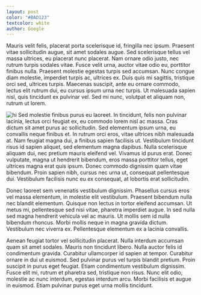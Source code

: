 ```yaml
---
layout: post
color: "#BAD123"
textcolor: white
author: Google
---
```


Mauris velit felis, placerat porta scelerisque id, fringilla nec ipsum. Praesent vitae sollicitudin augue, sit amet sodales augue. Sed scelerisque tellus vel massa ultrices, eu placerat nunc placerat. Nam ornare odio justo, nec rutrum turpis sodales vitae. Fusce velit urna, auctor vitae odio eu, porttitor finibus nulla. Praesent molestie egestas turpis sed accumsan. Nunc congue diam molestie, imperdiet turpis ac, ultrices ex. Duis quis mi sagittis, tristique orci sed, ultrices turpis. Maecenas suscipit, ante eu ornare commodo, lectus elit rutrum dui, eu cursus ipsum urna nec turpis. Ut malesuada sapien nisl, quis tincidunt ex pulvinar vel. Sed mi nunc, volutpat et aliquam non, rutrum ut lorem.

 <img src="https://hellotenblog.files.wordpress.com/2016/12/steal.jpg" alt="hi" class="inline"/>
Sed molestie finibus purus eu laoreet. In tincidunt, felis non pulvinar lacinia, lectus orci feugiat ex, eu commodo lorem nisl ac massa. Cras dictum sit amet purus ac sollicitudin. Sed elementum ipsum urna, eu convallis neque finibus et. In rutrum orci eros, vitae ultrices nibh malesuada at. Nam feugiat magna dui, a finibus sapien facilisis ut. Vestibulum tincidunt risus id sapien aliquet, sed elementum magna dapibus. Nulla scelerisque aliquam dui, nec pretium mauris eleifend vel. Vivamus id purus erat. Donec vulputate, magna ut hendrerit bibendum, eros massa porttitor tellus, eget ultrices magna erat quis ipsum. Donec commodo dignissim quam vitae bibendum. Proin sapien nibh, cursus nec urna ut, consequat pellentesque dui. Vestibulum facilisis nunc eu ex consequat, at lobortis erat sollicitudin.

Donec laoreet sem venenatis vestibulum dignissim. Phasellus cursus eros vel massa elementum, in molestie elit vestibulum. Praesent bibendum nulla nec blandit elementum. Quisque non lectus in tortor eleifend accumsan. Ut metus mi, pellentesque sed nisi vitae, pharetra imperdiet augue. In sed nulla sed magna hendrerit vehicula vel ac mauris. Ut mollis sem id nulla bibendum rhoncus. Morbi mollis neque in magna gravida dictum. Vestibulum nec viverra ex. Pellentesque elementum ex a lacinia convallis.

Aenean feugiat tortor vel sollicitudin placerat. Nulla interdum accumsan quam sit amet sodales. Mauris non tincidunt libero. Nulla auctor felis id condimentum gravida. Curabitur ullamcorper id sapien at tempor. Curabitur ornare in dui ut euismod. Sed pulvinar purus vel turpis blandit pretium. Proin suscipit in purus eget feugiat. Etiam condimentum vestibulum dignissim. Fusce elit mi, rutrum et pharetra sed, tristique non risus. Nunc elit odio, molestie ac nunc interdum, egestas interdum arcu. Morbi facilisis et augue in euismod. Etiam pulvinar purus eget urna mollis tincidunt.
